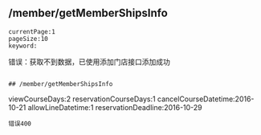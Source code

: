 ## /member/getMemberShipsInfo
```
currentPage:1
pageSize:10
keyword:
```
错误：获取不到数据，已使用添加门店接口添加成功
```

## /member/getMemberShipsInfo
```
viewCourseDays:2
reservationCourseDays:1
cancelCourseDatetime:2016-10-21
allowLineDatetime:1
reservationDeadline:2016-10-29
```
错误400
```